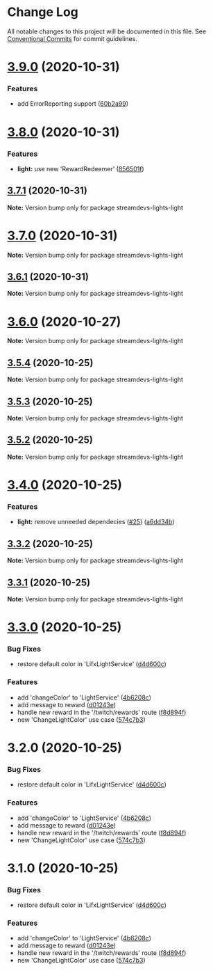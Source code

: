 # Change Log

All notable changes to this project will be documented in this file.
See [Conventional Commits](https://conventionalcommits.org) for commit guidelines.

# [3.9.0](https://github.com/streamdevs/lights/compare/v3.8.0...v3.9.0) (2020-10-31)


### Features

* add ErrorReporting support ([60b2a99](https://github.com/streamdevs/lights/commit/60b2a9998f8548ef4e9ef324b8735f9c7903f5ef))





# [3.8.0](https://github.com/streamdevs/lights/compare/v3.7.1...v3.8.0) (2020-10-31)


### Features

* **light:** use new 'RewardRedeemer' ([856501f](https://github.com/streamdevs/lights/commit/856501f38428216ead6eaa297614b94c941587e5))





## [3.7.1](https://github.com/streamdevs/lights/compare/v3.7.0...v3.7.1) (2020-10-31)

**Note:** Version bump only for package streamdevs-lights-light





# [3.7.0](https://github.com/streamdevs/lights/compare/v3.6.1...v3.7.0) (2020-10-31)

**Note:** Version bump only for package streamdevs-lights-light





## [3.6.1](https://github.com/streamdevs/lights/compare/v3.6.0...v3.6.1) (2020-10-31)

**Note:** Version bump only for package streamdevs-lights-light





# [3.6.0](https://github.com/streamdevs/lights/compare/v3.5.4...v3.6.0) (2020-10-27)

**Note:** Version bump only for package streamdevs-lights-light





## [3.5.4](https://github.com/streamdevs/lights/compare/v3.5.3...v3.5.4) (2020-10-25)

**Note:** Version bump only for package streamdevs-lights-light





## [3.5.3](https://github.com/streamdevs/lights/compare/v3.5.2...v3.5.3) (2020-10-25)

**Note:** Version bump only for package streamdevs-lights-light





## [3.5.2](https://github.com/streamdevs/lights/compare/v3.5.1...v3.5.2) (2020-10-25)

**Note:** Version bump only for package streamdevs-lights-light





# [3.4.0](https://github.com/streamdevs/lights/compare/v3.3.2...v3.4.0) (2020-10-25)


### Features

* **light:** remove unneeded dependecies ([#25](https://github.com/streamdevs/lights/issues/25)) ([a6dd34b](https://github.com/streamdevs/lights/commit/a6dd34b80271d5b757ab7a8f0861647ed1fcb77d))





## [3.3.2](https://github.com/streamdevs/lights/compare/v3.3.1...v3.3.2) (2020-10-25)

**Note:** Version bump only for package streamdevs-lights-light





## [3.3.1](https://github.com/streamdevs/lights/compare/v3.3.0...v3.3.1) (2020-10-25)

**Note:** Version bump only for package streamdevs-lights-light





# [3.3.0](https://github.com/streamdevs/lights/compare/v3.2.0...v3.3.0) (2020-10-25)


### Bug Fixes

* restore default color in 'LifxLightService' ([d4d600c](https://github.com/streamdevs/lights/commit/d4d600c6597e2de49964fed689797cce23a37212))


### Features

* add 'changeColor' to 'LightService' ([4b6208c](https://github.com/streamdevs/lights/commit/4b6208cc8dceeb0fa61fd19b305fb07d602ec176))
* add message to reward ([d01243e](https://github.com/streamdevs/lights/commit/d01243e2f3be56549b0a39a76e0b871749394465))
* handle new reward in the '/twitch/rewards' route ([f8d894f](https://github.com/streamdevs/lights/commit/f8d894fb378f074b68e28db4ea925e0466155afd))
* new 'ChangeLightColor' use case ([574c7b3](https://github.com/streamdevs/lights/commit/574c7b377add21e548828d6e50bbcf74b629432f))





# 3.2.0 (2020-10-25)


### Bug Fixes

* restore default color in 'LifxLightService' ([d4d600c](https://github.com/streamdevs/lights/commit/d4d600c6597e2de49964fed689797cce23a37212))


### Features

* add 'changeColor' to 'LightService' ([4b6208c](https://github.com/streamdevs/lights/commit/4b6208cc8dceeb0fa61fd19b305fb07d602ec176))
* add message to reward ([d01243e](https://github.com/streamdevs/lights/commit/d01243e2f3be56549b0a39a76e0b871749394465))
* handle new reward in the '/twitch/rewards' route ([f8d894f](https://github.com/streamdevs/lights/commit/f8d894fb378f074b68e28db4ea925e0466155afd))
* new 'ChangeLightColor' use case ([574c7b3](https://github.com/streamdevs/lights/commit/574c7b377add21e548828d6e50bbcf74b629432f))





# 3.1.0 (2020-10-25)


### Bug Fixes

* restore default color in 'LifxLightService' ([d4d600c](https://github.com/streamdevs/lights/commit/d4d600c6597e2de49964fed689797cce23a37212))


### Features

* add 'changeColor' to 'LightService' ([4b6208c](https://github.com/streamdevs/lights/commit/4b6208cc8dceeb0fa61fd19b305fb07d602ec176))
* add message to reward ([d01243e](https://github.com/streamdevs/lights/commit/d01243e2f3be56549b0a39a76e0b871749394465))
* handle new reward in the '/twitch/rewards' route ([f8d894f](https://github.com/streamdevs/lights/commit/f8d894fb378f074b68e28db4ea925e0466155afd))
* new 'ChangeLightColor' use case ([574c7b3](https://github.com/streamdevs/lights/commit/574c7b377add21e548828d6e50bbcf74b629432f))

